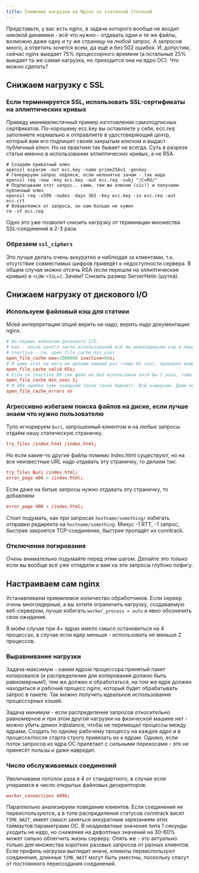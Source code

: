 ```yaml
---
title: Снижение нагрузки на Nginx со статичной статикой
---
```


Представьте, у вас есть nginx, в задачи которого вообще не входит _никакой_ динамики - всё что нужно - отдавать одни и те же файлы, возможно даже одну и ту же страницу на _любой_ запрос. А запросов много, а ответить хочется всем, да ещё и без 502 ошибок. И, допустим, сейчас nginx выедает 75% процессорного времени (а остальные 25% выедает та же самая нагрузка, но приходится она на ядро ОС). Что можно сделать?

## Снижаем нагрузку с SSL

### Если терминируется SSL, использовать SSL-сертификаты на эллиптических кривых

Приведу минималистичный пример изготовления самоподписных сертфикатов. По-хорошему ecc.key вы оставляете у себя, ecc.req заполняете нормально и отправляете в удостоверяющий центр, который вам его подпишет своим закрытым ключом и выдаст публичный ключ. Но на практике так бывает не всегда. Суть в разрезе статьи именно в использовании эллиптических кривых, а не RSA.

``` shell
# Создаём приватный ключ
openssl ecparam -out ecc.key -name prime256v1 -genkey
# Генерируем запрос подписи, если непонятно зачем - так надо
openssl req -new -key ecc.key -out ecc.req -subj "/C=RU/"
# Подписываем этот запрос.. сами, тем же ключом (sic!) и получаем публичный ключ
openssl req -x509 -nodes -days 365 -key ecc.key -in ecc.req -out ecc.crt
# Избавляемся от запроса, он нам больше не нужен
rm -vf ecc.req
```

Одно это уже позволит снизить нагрузку от терминации множества SSL-соединений в 2-3 раза.

### Обрезаем `ssl_ciphers`

Это лучше делать очень аккуратно и наблюдая за клиентами, т.к. отсутствие совместимых шифров приведёт к недоступности сервера. В общем случае можно отсечь RSA (если перешли на эллиптические кривые) и `+LOW:+SSLv2`. Зачем? Снизить размер ServerHello (шутка).

## Снижаем нагрузку от дискового I/O

### Используем файловый кэш для статики

Моей интерпретации опций верить не надо, верить надо документации nginx.

``` toml
# Во-первых избеагем дискового I/O.
# max - после какого числа использований всё же инвалидируем кэш и перечитываем файл
# inactive - см. open_file_cache_min_uses
open_file_cache max=1000000 inactive=60s;
# И даже stat на него не делаем лишний раз (чаще 65 сек), проверяя изменился ли он
open_file_cache_valid 65s;
# Если за inactive 60 сек файл не был использован хотя бы 2 раза, тоже инвалидируем кэш.
open_file_cache_min_uses 2;
# И 404 ошибки тоже кэшируем (если такое бывает). Всё кэшируем. Даже небо, даже, ну вы поняли.
open_file_cache_errors on
```

### Агрессивно избегаем поиска файлов на диске, если лучше знаем что нужно пользователю

Тупо игнорируем `$uri`, запрошенный клиентом и на _любые_ запросы отдаём нашу статическую страничку.

``` toml
try_files /index.html /index.html;
```

Но если какие-то другие файлы помимо index.html существуют, но на все неизвестные URL надо отдавать эту страничку, то делаем так:

``` toml
try_files $uri /index.html;
error_page 404 = /index.html;
```

Если даже на битые запросы нужно отдавать эту страничку, то добавляем

``` toml
error_page 400 = /index.html;
```

Стоит подумать, как при запросах `hostname/something/` избегать отправки редиректа на `hostname/something`. Минус -1 RTT, -1 запрос, быстрее закроется TCP-соединение, быстрее пропадёт из conntrack.

### Отключение логирования

_Очень_ внимательно подумайте перед этим шагом. Делайте это только если вы вообще всё уже отладили и вам на эти запросы глубоко пофигу.

## Настраиваем сам nginx

Устанавливаем приемлемое количество обработчиков. Если сервер _очень_ многоядерный, а вы хотите ограничить нагрузку, создаваемую веб-сервером, лучше избегать `worker_process = auto` и явно обозначить свои ожидания.

В моём случае при 4+ ядрах имело смысл остановиться на 4 процессах, в случае если ядер меньше - использовать не меньше 2 процессов.

### Выравнивание нагрузки

Задача-максимум - каким ядром процессора принятый пакет копировался (и распределение для копирования должно быть равномерным!), тем же должен и обработаться, на том же ядре должен находиться и рабочий процесс nginx, который будет обрабатывать запрос в пакете. Так можно получить идеальное использование процессорных кэшей.

Задача минимум - если распределение запросов _относительно_ равномерное _и_ при этом другой нагрузки на физической машине нет - можно убить демон irqbalance, чтобы не перемещал процессы между ядрами. Создать по одному рабочему процессу на каждое ядро и в процессе/после старта строго привязать их к ядрам. Однако, если поток запросов из ядра ОС прилетает с сильными перекосами - это не принесёт пользы и даже навредит.

### Число обслуживаемых соединений

Увеличиваем потолок раза в 4 от стандартного, в случае если упираемся в число открытых файловых дескрипторов.

``` toml
worker_connections 4096;
```

Параллельно анализируем поведение клиентов. Если соединения _не_ переиспользуются, а в топе распределения статусов conntrack висят `TIME_WAIT`, имеет смысл заняться аккуратным зарезанием этих таймаутов параметрами ОС. В неадекватные значения типа 1 секунды уходить не надо, но снижение на дефолтных значений на 30-60% может сильно облегчить жизнь серверу. Опять же - это актуально только для множества коротких разовых запросов от разных клиентов. Если профиль нагрузки выглядит иначе, клиенты переиспользуют соединения, длинные `TIME_WAIT` могут быть уместны, поскольку спасут от постоянного пересоздания соединений.
